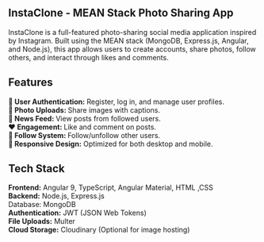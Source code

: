 ## InstaClone - MEAN Stack Photo Sharing App


InstaClone is a full-featured photo-sharing social media application inspired by Instagram. Built using the MEAN stack (MongoDB, Express.js, Angular, and Node.js), this app allows users to create accounts, share photos, follow others, and interact through likes and comments.

## Features

<b>🔐 User Authentication:</b> Register, log in, and manage user profiles. <br/>
<b>📸 Photo Uploads: </b>Share images with captions.<br/>
<b>📰 News Feed: </b>View posts from followed users.<br/>
<b>❤️ Engagement: </b>Like and comment on posts.<br/>
<b>👥 Follow System: </b>Follow/unfollow other users.<br/>
<b>📲 Responsive Design:</b> Optimized for both desktop and mobile.

## Tech Stack
<b>Frontend:</b> Angular 9, TypeScript, Angular Material, HTML ,CSS <br/>
<b>Backend:</b> Node.js, Express.js <br/>
</b>Database:</b> MongoDB <br/>
<b>Authentication:</b> JWT (JSON Web Tokens) <br/>
<b>File Uploads:</b> Multer <br/>
<b>Cloud Storage:</b> Cloudinary (Optional for image hosting) <br/>
